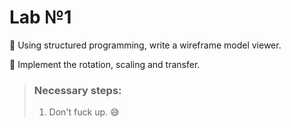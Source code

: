 # Lab №1

:herb: Using structured programming, write a wireframe model viewer.

:herb: Implement the rotation, scaling and transfer.

>### Necessary steps:
>  1. Don't fuck up. :sweat_smile:
